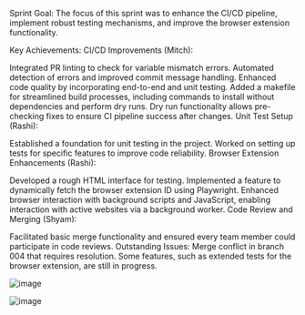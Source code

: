 Sprint Goal:
The focus of this sprint was to enhance the CI/CD pipeline, implement robust testing mechanisms, and improve the browser extension functionality.

Key Achievements:
CI/CD Improvements (Mitch):

Integrated PR linting to check for variable mismatch errors.
Automated detection of errors and improved commit message handling.
Enhanced code quality by incorporating end-to-end and unit testing.
Added a makefile for streamlined build processes, including commands to install without dependencies and perform dry runs.
Dry run functionality allows pre-checking fixes to ensure CI pipeline success after changes.
Unit Test Setup (Rashi):

Established a foundation for unit testing in the project.
Worked on setting up tests for specific features to improve code reliability.
Browser Extension Enhancements (Rashi):

Developed a rough HTML interface for testing.
Implemented a feature to dynamically fetch the browser extension ID using Playwright.
Enhanced browser interaction with background scripts and JavaScript, enabling interaction with active websites via a background worker.
Code Review and Merging (Shyam):

Facilitated basic merge functionality and ensured every team member could participate in code reviews.
Outstanding Issues:
Merge conflict in branch 004 that requires resolution.
Some features, such as extended tests for the browser extension, are still in progress.

![image](https://github.com/user-attachments/assets/b1e0ae16-d700-48f9-aece-eb03c6cffa19)

![image](https://github.com/user-attachments/assets/44facb3c-9ad1-411b-bc3a-9d500a023dc3)

